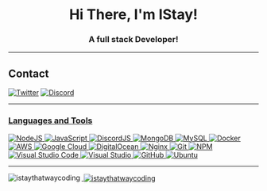 


<h1 align="center">Hi There, I'm IStay!</h1>
<h3 align="center">A full stack Developer!</h3>

-------------------

## Contact
<a href="https://www.twitter.com/istaythatway">![Twitter](https://img.shields.io/twitter/follow/istaythatway?color=%231DA1F2&style=for-the-badge)</a> <a href="">![Discord](https://img.shields.io/discord/713668933433163827?color=%09%235865F2&style=for-the-badge)</a> <a href="https://discord.com/invite/w7B5nKB">

-------------------

### Languages and Tools  
![NodeJS](https://img.shields.io/badge/node.js-%2343853D.svg?style=for-the-badge&logo=node.js&logoColor=white) ![JavaScript](https://img.shields.io/badge/javascript-%23323330.svg?style=for-the-badge&logo=javascript&logoColor=%23F7DF1E) ![DiscordJS](https://img.shields.io/badge/discord.js-%232C3454.svg?style=for-the-badge&logo=Discord&logoColor=Blue) ![MongoDB](https://img.shields.io/badge/MongoDB-%234ea94b.svg?style=for-the-badge&logo=mongodb&logoColor=white) ![MySQL](https://img.shields.io/badge/mysql-%2300f.svg?style=for-the-badge&logo=mysql&logoColor=white) ![Docker](https://img.shields.io/badge/docker-%230db7ed.svg?style=for-the-badge&logo=docker&logoColor=white) ![AWS](https://img.shields.io/badge/AWS-%23FF9900.svg?style=for-the-badge&logo=amazon-aws&logoColor=white) ![Google Cloud](https://img.shields.io/badge/GoogleCloud-%234285F4.svg?style=for-the-badge&logo=google-cloud&logoColor=white) ![DigitalOcean](https://img.shields.io/badge/DigitalOcean-%230167ff.svg?style=for-the-badge&logo=digitalOcean&logoColor=white) ![Nginx](https://img.shields.io/badge/nginx-%23009639.svg?style=for-the-badge&logo=nginx&logoColor=white) ![Git](https://img.shields.io/badge/git-%23F05033.svg?style=for-the-badge&logo=git&logoColor=white) ![NPM](https://img.shields.io/badge/NPM-%23000000.svg?style=for-the-badge&logo=npm&logoColor=white) ![Visual Studio Code](https://img.shields.io/badge/VisualStudioCode-0078d7.svg?style=for-the-badge&logo=visual-studio-code&logoColor=white) ![Visual Studio](https://img.shields.io/badge/VisualStudio-5C2D91.svg?style=for-the-badge&logo=visual-studio&logoColor=white) ![GitHub](https://img.shields.io/badge/github-%23121011.svg?style=for-the-badge&logo=github&logoColor=white) ![Ubuntu](https://img.shields.io/badge/Ubuntu-E95420?style=for-the-badge&logo=ubuntu&logoColor=white)

-------------------
  
<p><img align="left" src="https://github-readme-stats.vercel.app/api/top-langs?username=istaythatwaycoding&show_icons=true&theme=synthwave&locale=en&layout=compact" alt="istaythatwaycoding" /></p>

<p>&nbsp;<img align="center" src="https://github-readme-stats.vercel.app/api?username=istaythatwaycoding&show_icons=true&theme=synthwave&locale=en" alt="istaythatwaycoding" /></p>

 <div>

